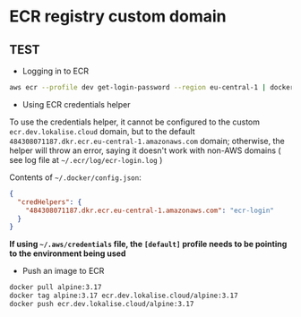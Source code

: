 # ECR registry custom domain

## TEST

- Logging in to ECR

```bash
aws ecr --profile dev get-login-password --region eu-central-1 | docker login -u AWS --password-stdin https://ecr.dev.lokalise.cloud
```

- Using ECR credentials helper

To use the credentials helper, it cannot be configured to the custom `ecr.dev.lokalise.cloud` domain, but to the default `484308071187.dkr.ecr.eu-central-1.amazonaws.com` domain; otherwise, the helper will throw an error, saying it doesn't work with non-AWS domains ( see log file at `~/.ecr/log/ecr-login.log` )

Contents of `~/.docker/config.json`:

```json
{
  "credHelpers": {
    "484308071187.dkr.ecr.eu-central-1.amazonaws.com": "ecr-login"
  }
}
```

**If using `~/.aws/credentials` file, the `[default]` profile needs to be pointing to the environment being used**

- Push an image to ECR

```bash
docker pull alpine:3.17
docker tag alpine:3.17 ecr.dev.lokalise.cloud/alpine:3.17
docker push ecr.dev.lokalise.cloud/alpine:3.17
```
